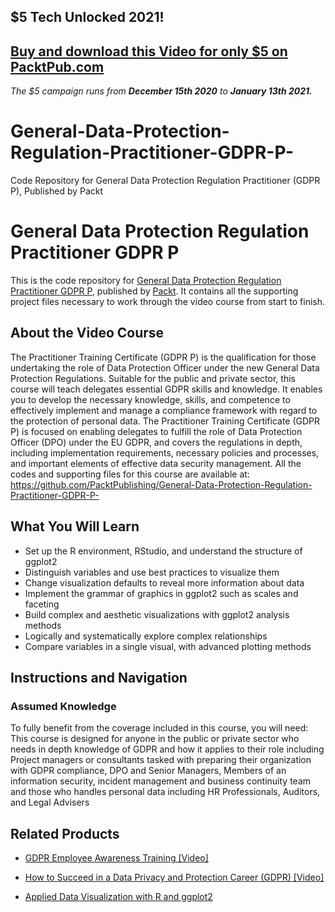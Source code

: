 ## $5 Tech Unlocked 2021!
[Buy and download this Video for only $5 on PacktPub.com](https://www.packtpub.com/product/general-data-protection-regulation-practitioner-gdpr-p-video/9781838644031)
-----
*The $5 campaign         runs from __December 15th 2020__ to __January 13th 2021.__*

# General-Data-Protection-Regulation-Practitioner-GDPR-P-
Code Repository for General Data Protection Regulation Practitioner (GDPR P), Published by Packt
# General Data Protection Regulation Practitioner GDPR P
This is the code repository for [General Data Protection Regulation Practitioner GDPR P](https://www.packtpub.com/big-data-and-business-intelligence/applied-data-visualization-r-and-ggplot2-0?utm_source=github&utm_medium=repository&utm_campaign=9781789808476), published by [Packt](https://www.packtpub.com/?utm_source=github). It contains all the supporting project files necessary to work through the video course from start to finish.
## About the Video Course
The Practitioner Training Certificate (GDPR P) is the qualification for those undertaking the role of Data Protection Officer under the new General Data Protection Regulations. Suitable for the public and private sector, this course will teach delegates essential GDPR skills and knowledge. It enables you to develop the necessary knowledge, skills, and competence to effectively implement and manage a compliance framework with regard to the protection of personal data. The Practitioner Training Certificate (GDPR P) is focused on enabling delegates to fulfill the role of Data Protection Officer (DPO) under the EU GDPR, and covers the regulations in depth, including implementation requirements, necessary policies and processes, and important elements of effective data security management.
All the codes and supporting files for this course are available at: https://github.com/PacktPublishing/General-Data-Protection-Regulation-Practitioner-GDPR-P-

<H2>What You Will Learn</H2>
<DIV class=book-info-will-learn-text>
<UL>
<LI>Set up the R environment, RStudio, and understand the structure of ggplot2 
<LI>Distinguish variables and use best practices to visualize them 
<LI>Change visualization defaults to reveal more information about data 
<LI>Implement the grammar of graphics in ggplot2 such as scales and faceting 
<LI>Build complex and aesthetic visualizations with ggplot2 analysis methods 
<LI>Logically and systematically explore complex relationships 
<LI>Compare variables in a single visual, with advanced plotting methods </LI></UL></DIV>

## Instructions and Navigation
### Assumed Knowledge
To fully benefit from the coverage included in this course, you will need:<br/>
This course is designed for anyone in the public or private sector who needs in depth knowledge of GDPR and how it applies to their role including Project managers or consultants tasked with preparing their organization with GDPR compliance, DPO and Senior Managers, Members of an information security, incident management and business continuity team and those who handles personal data including HR Professionals, Auditors, and Legal Advisers

   

## Related Products
* [GDPR Employee Awareness Training [Video]](https://www.packtpub.com/big-data-and-business-intelligence/applied-data-visualization-r-and-ggplot2-0?utm_source=github&utm_medium=repository&utm_campaign=9781789808476)

* [How to Succeed in a Data Privacy and Protection Career (GDPR) [Video]](https://www.packtpub.com/big-data-and-business-intelligence/applied-data-visualization-r-and-ggplot2-0?utm_source=github&utm_medium=repository&utm_campaign=9781789808476)

* [Applied Data Visualization with R and ggplot2](https://www.packtpub.com/big-data-and-business-intelligence/applied-data-visualization-r-and-ggplot2-0?utm_source=github&utm_medium=repository&utm_campaign=9781789808476)

